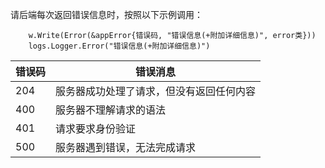 请后端每次返回错误信息时，按照以下示例调用：
```
    w.Write(Error(&appError{错误码, "错误信息(+附加详细信息)", error类}))
    logs.Logger.Error("错误信息(+附加详细信息)")
```

| 错误码     | 错误消息    |
|------------| ---------  |
| 204        | 服务器成功处理了请求，但没有返回任何内容     |
| 400        | 服务器不理解请求的语法     |
| 401        | 请求要求身份验证     |
| 500        | 服务器遇到错误，无法完成请求 |